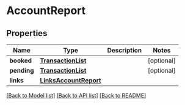 # AccountReport

## Properties
Name | Type | Description | Notes
------------ | ------------- | ------------- | -------------
**booked** | [**TransactionList**](TransactionList.md) |  | [optional] 
**pending** | [**TransactionList**](TransactionList.md) |  | [optional] 
**links** | [**LinksAccountReport**](LinksAccountReport.md) |  | 

[[Back to Model list]](../README.md#documentation-for-models) [[Back to API list]](../README.md#documentation-for-api-endpoints) [[Back to README]](../README.md)

